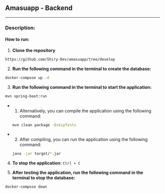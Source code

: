 ## Amasuapp - Backend
___
### Description: 

#### How to run:
1. **Clone the repository**
```bash
https://github.com/Shiry-Dev/amasuapp/tree/develop
```

2. **Run the following command in the terminal to create the database:**
 
```bash
docker-compose up -d
```

3. **Run the following command in the terminal to start the application:**
```bash
mvn spring-boot:run
```

- 1. Alternatively, you can compile the application using the following command:
    ```bash
    mvn clean package -DskipTests
    ```

- 2. After compiling, you can run the application using the following command:
    ```bash
    java -jar target/*.jar
    ```
4. **To stop the application:**
```Ctrl + C```

5. **After testing the application, run the following command in the terminal to stop the database:**
```bash
docker-compose down
```